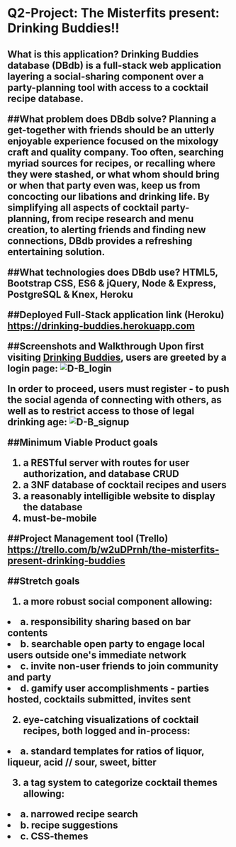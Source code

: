
<h1> Q2-Project: The Misterfits present: Drinking Buddies!!

<h2>What is this application?
Drinking Buddies database (DBdb) is a full-stack web application layering a social-sharing component over a party-planning tool with access to a cocktail recipe database.

##What problem does DBdb solve?
Planning a get-together with friends should be an utterly enjoyable experience focused on the mixology craft and quality company. Too often, searching myriad sources for recipes, or recalling where they were stashed, or what whom should bring or when that party even was, keep us from concocting our libations and drinking life. By simplifying all aspects of cocktail party-planning, from recipe research and menu creation, to alerting friends and finding new connections, DBdb provides a refreshing entertaining solution.

##What technologies does DBdb use?
HTML5, Bootstrap CSS, ES6 & jQuery, Node & Express, PostgreSQL & Knex, Heroku

##Deployed Full-Stack application link (Heroku)
<https://drinking-buddies.herokuapp.com>

##Screenshots and Walkthrough
Upon first visiting [Drinking Buddies](https://drinking-buddies.herokuapp.com), users are greeted by a login page:
![D-B_login](screenshots/1-login.png)


In order to proceed, users must register - to push the social agenda of connecting with others, as well as to restrict access to those of legal drinking age:
![D-B_signup](screenshots/2-signup.png)




##Minimum Viable Product goals
1. a RESTful server with routes for user authorization, and database CRUD
2. a 3NF database of cocktail recipes and users
3. a reasonably intelligible website to display the database
4. must-be-mobile

##Project Management tool (Trello)
<https://trello.com/b/w2uDPrnh/the-misterfits-present-drinking-buddies>

##Stretch goals
1. a more robust social component allowing:
  <li>a. responsibility sharing based on bar contents</li>
  <li>b. searchable open party to engage local users outside one's immediate network</li>
  <li>c. invite non-user friends to join community and party</li>
  <li>d. gamify user accomplishments - parties hosted, cocktails submitted, invites sent</li>

2. eye-catching visualizations of cocktail recipes, both logged and in-process:
  <li>a. standard templates for ratios of liquor, liqueur, acid // sour, sweet, bitter</li>


3. a tag system to categorize cocktail themes allowing:
  <li>a. narrowed recipe search</li>
  <li>b. recipe suggestions</li>
  <li>c. CSS-themes</li>

